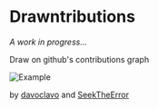 Drawntributions
===============

*A work in progress...*

Draw on github's contributions graph

![Example](/images/spinners/octocat-spinner-128.gif)

by [davoclavo](https://github.com/davoclavo) and [SeekTheError](https://github.com/SeekTheError)
